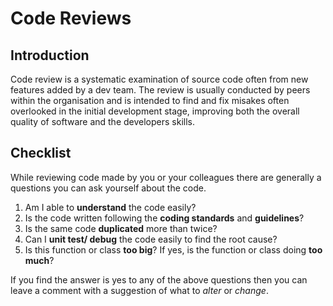 # Code Reviews #
## Introduction ## 
Code review is a systematic examination of source code often from new features added by a dev team. The review is usually conducted by peers within the organisation and is intended to find and fix misakes often overlooked in the initial development stage, improving both the overall quality of software and the developers skills.

## Checklist ##
While reviewing code made by you or your colleagues there are generally a questions you can ask yourself about the code.

1. Am I able to **understand** the code easily?
2. Is the code written following the **coding standards** and **guidelines**?
3. Is the same code **duplicated** more than twice?
4. Can I **unit test/ debug** the code easily to find the root cause?
5. Is this function or class **too big**? If yes, is the function or class doing **too much**?

If you find the answer is yes to any of the above questions then you can leave a comment with a suggestion of what to *alter* or *change*.
